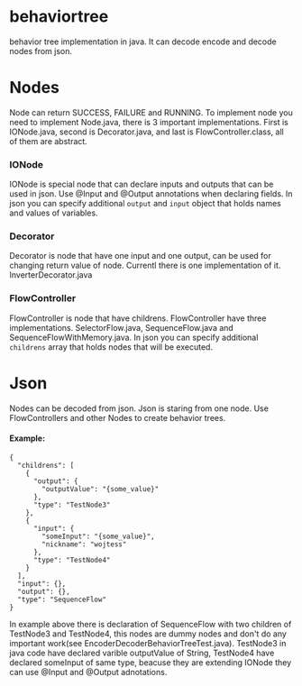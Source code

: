 # behaviortree

behavior tree implementation in java.
It can decode encode and decode nodes from json.

# Nodes
Node can return SUCCESS, FAILURE and RUNNING. To implement node you need to implement Node.java, there is 3 important implementations. First is IONode.java, second is Decorator.java, and last is FlowController.class, all of them are abstract.
### IONode
IONode is special node that can declare inputs and outputs that can be used in json. Use @Input and @Output annotations when declaring fields. In json you can specify additional `output` and `input` object that holds names and values of variables.
### Decorator
Decorator is node that have one input and one output, can be used for changing return value of node. Currentl there is one implementation of it. InverterDecorator.java
### FlowController
FlowController is node that have childrens. FlowController have three implementations. SelectorFlow.java, SequenceFlow.java and SequenceFlowWithMemory.java. In json you can specify additional `childrens` array that holds nodes that will be executed.


# Json
Nodes can be decoded from json. Json is staring from one node. Use FlowControllers and other Nodes to create behavior trees.
#### Example:
```
{
  "childrens": [
    {
      "output": {
        "outputValue": "{some_value}"
      },
      "type": "TestNode3"
    },
    {
      "input": {
        "someInput": "{some_value}",
        "nickname": "wojtess"
      },
      "type": "TestNode4"
    }
  ],
  "input": {},
  "output": {},
  "type": "SequenceFlow"
}
```
In example above there is declaration of SequenceFlow with two children of TestNode3 and TestNode4, this nodes are dummy nodes and don't do any important work(see EncoderDecoderBehaviorTreeTest.java). TestNode3 in java code have declared varible outputValue of String, TestNode4 have declared someInput of same type, beacuse they are extending IONode they can use @Input and @Output adnotations.
